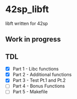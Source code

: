 # 42sp_libft
libft written for 42sp

## Work in progress

## TDL
- [X] Part 1 - Libc functions
- [X] Part 2 - Additional functions
- [X] Part 3 - Test Pt.1 and Pt.2
- [ ] Part 4 - Bonus Functions
- [ ] Part 5 - Makefile
